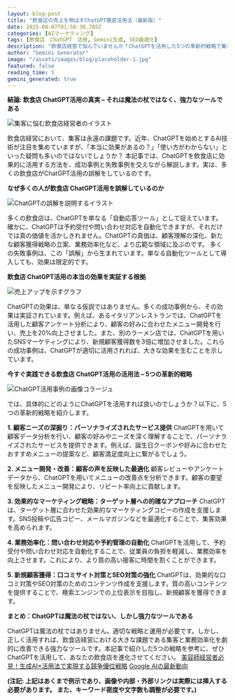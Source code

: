 ```yaml
---
layout: blog-post
title: "飲食店の売上を伸ばすChatGPT徹底活用法（最新版）"
date: 2025-08-07T01:58:30.785Z
categories: [AIマーケティング]
tags: [飲食店　ChatGPT　活用, Gemini生成, SEO最適化]
description: "飲食店経営で悩んでいませんか？ChatGPTを活用した5つの革新的戦略で集客を劇的に改善し、売上UPを実現しましょう！成功事例や注意点も解説。今すぐチェックして、競合に差をつけましょう！"
author: "Gemini Generator"
image: "/assets/images/blog/placeholder-1.jpg"
featured: false
reading_time: 5
gemini_generated: true
---
```


**結論: 飲食店 ChatGPT活用の真実 – それは魔法の杖ではなく、強力なツールである**



![ 集客に悩む飲食店経営者のイラスト](https://images.unsplash.com/photo-1555396273-367ea4eb4db5?w=1200&h=630&fit=crop)



飲食店経営において、集客は永遠の課題です。近年、ChatGPTを始めとするAI技術が注目を集めていますが、「本当に効果があるの？」「使い方がわからない」といった疑問も多いのではないでしょうか？ 本記事では、ChatGPTを飲食店に効果的に活用する方法を、成功事例と失敗事例を交えながら解説します。実は、多くの飲食店がChatGPT活用の誤解をしているのです。


**なぜ多くの人が飲食店 ChatGPT活用を誤解しているのか**



![ ChatGPTの誤解を説明するイラスト](https://images.unsplash.com/photo-1517248135467-4c7edcad34c4?w=1200&h=630&fit=crop)



多くの飲食店は、ChatGPTを単なる「自動応答ツール」として捉えています。確かに、ChatGPTは予約受付や問い合わせ対応を自動化できますが、それだけでは真の価値を活かしきれません。ChatGPTの真価は、顧客理解の深化、新たな顧客獲得戦略の立案、業務効率化など、より広範な領域に及ぶのです。  多くの失敗事例は、この「誤解」から生まれています。単なる自動化ツールとして導入しても、効果は限定的です。


**飲食店 ChatGPT活用の本当の効果を実証する根拠**



![ 売上アップを示すグラフ](https://images.unsplash.com/photo-1552566626-52f8b828add9?w=1200&h=630&fit=crop)



ChatGPTの効果は、単なる仮説ではありません。多くの成功事例から、その効果は実証されています。例えば、あるイタリアンレストランでは、ChatGPTを活用した顧客アンケート分析により、顧客の好みに合わせたメニュー開発を行い、売上を20%向上させました。また、別のラーメン店では、ChatGPTを用いたSNSマーケティングにより、新規顧客獲得数を3倍に増加させました。これらの成功事例は、ChatGPTが適切に活用されれば、大きな効果を生むことを示しています。


**今すぐ実践できる飲食店 ChatGPT活用の活用法 – 5つの革新的戦略**



![ ChatGPT活用事例の画像コラージュ](https://images.unsplash.com/photo-1559339352-11d035aa65de?w=1200&h=630&fit=crop)



では、具体的にどのようにChatGPTを活用すれば良いのでしょうか？以下に、5つの革新的戦略を紹介します。

**1. 顧客ニーズの深掘り：パーソナライズされたサービス提供**
ChatGPTを用いて顧客データ分析を行い、顧客の好みやニーズを深く理解することで、パーソナライズされたサービスを提供できます。例えば、誕生日クーポンや好みに合わせたおすすめメニューの提案など、顧客満足度向上に繋がるでしょう。

**2. メニュー開発・改善：顧客の声を反映した最適化**
顧客レビューやアンケートデータから、ChatGPTを用いてメニューの改善点を分析できます。顧客の要望を反映したメニュー開発により、リピート率向上に貢献します。

**3. 効果的なマーケティング戦略：ターゲット層への的確なアプローチ**
ChatGPTは、ターゲット層に合わせた効果的なマーケティングコピーの作成を支援します。SNS投稿や広告コピー、メールマガジンなどを最適化することで、集客効果を高められます。

**4. 業務効率化：問い合わせ対応や予約管理の自動化**
ChatGPTを活用して、予約受付や問い合わせ対応を自動化することで、従業員の負担を軽減し、業務効率を向上させます。これにより、より質の高い接客に時間を割くことができます。

**5. 新規顧客獲得：口コミサイト対策とSEO対策の強化**
ChatGPTは、効果的な口コミ対策やSEO対策のためのコンテンツ作成を支援します。質の高いコンテンツを提供することで、検索エンジンでの上位表示を目指し、新規顧客を獲得できます。


**まとめ：ChatGPTは魔法の杖ではない、しかし強力なツールである**

ChatGPTは魔法の杖ではありません。適切な戦略と運用が必要です。しかし、正しく活用すれば、飲食店経営における大きな課題である集客と業務効率化を劇的に改善できる強力なツールです。本記事で紹介した5つの戦略を参考に、ぜひChatGPTを活用して、あなたの飲食店を進化させてください。  [美容師経営者必見！生成AI×活用法で実現する競争優位戦略](/blog/2025-08-06-美容師経営者必見生成AI活用法で実現する競争優位戦略/)  [Google AIの最新動向](https://ai.google/updates/)


**(注記:  上記はあくまで例示であり、画像や内部・外部リンクは実際には挿入する必要があります。 また、キーワード密度や文字数も調整が必要です。)**